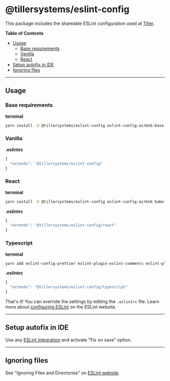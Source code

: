 # @tillersystems/eslint-config

This package includes the shareable ESLint configuration used at [Tiller](https://www.tillersystems.com/).

**Table of Contents**

- [Usage](#usage)
  - [Base requirements](#base-requirements)
  - [Vanilla](#vanilla)
  - [React](#react)
- [Setup autofix in IDE](#setup-autofix-in-ide)
- [Ignoring files](#ignoring-files)

---

## Usage

### Base requirements

**terminal**

```sh
yarn install -D @tillersystems/eslint-config eslint-config-airbnb-base babel-eslint eslint eslint-plugin-import prettier eslint-plugin-prettier eslint-config-prettier
```

### Vanilla

**.eslintrc**

```js
{
  "extends": "@tillersystems/eslint-config"
}
```

### React

**terminal**

```sh
yarn install -D @tillersystems/eslint-config eslint-config-airbnb babel-eslint eslint eslint-plugin-import prettier eslint-plugin-jsx-a11y eslint-plugin-react eslint-plugin-prettier eslint-config-prettier
```

**.eslintrc**

```js
{
  "extends": "@tillersystems/eslint-config/react"
}
```

### Typescript

**terminal**

```sh
yarn add eslint-config-prettier eslint-plugin-eslint-comments eslint-plugin-import eslint-plugin-jest eslint-plugin-prettier eslint-plugin-promise eslint-config-airbnb-typescript eslint babel-eslint prettier eslint-plugin-react eslint-plugin-jsx-a11y @typescript-eslint/eslint-plugin eslint-import-resolver-typescript --dev
```

**.eslintrc**

```js
{
  "extends": "@tillersystems/eslint-config/typescript"
}
```

That's it! You can override the settings by editing the `.eslintrc` file. Learn more about [configuring ESLint](http://eslint.org/docs/user-guide/configuring) on the ESLint website.

---

## Setup autofix in IDE

Use any [ESLint integration](http://eslint.org/docs/user-guide/integrations)
and activate "Fix on save" option.

---

## Ignoring files

See "Ignoring Files and Directories" on [ESLint website](http://eslint.org/docs/user-guide/configuring.html#ignoring-files-and-directories).
